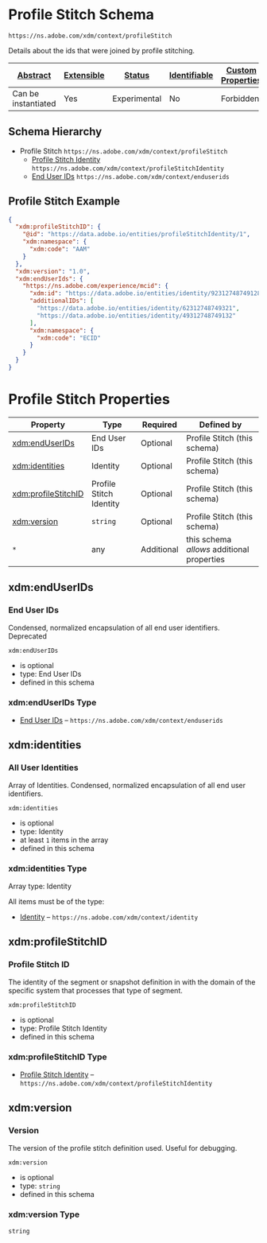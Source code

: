 
# Profile Stitch Schema

```
https://ns.adobe.com/xdm/context/profileStitch
```

Details about the ids that were joined by profile stitching.

| [Abstract](../../abstract.md) | [Extensible](../../extensions.md) | [Status](../../status.md) | [Identifiable](../../id.md) | [Custom Properties](../../extensions.md) | [Additional Properties](../../extensions.md) | Defined In |
|-------------------------------|-----------------------------------|---------------------------|-----------------------------|------------------------------------------|----------------------------------------------|------------|
| Can be instantiated | Yes | Experimental | No | Forbidden | Permitted | [context/profilestitch.schema.json](context/profilestitch.schema.json) |
## Schema Hierarchy

* Profile Stitch `https://ns.adobe.com/xdm/context/profileStitch`
  * [Profile Stitch Identity](profilestitchidentity.schema.md) `https://ns.adobe.com/xdm/context/profileStitchIdentity`
  * [End User IDs](enduserids.schema.md) `https://ns.adobe.com/xdm/context/enduserids`


## Profile Stitch Example
```json
{
  "xdm:profileStitchID": {
    "@id": "https://data.adobe.io/entities/profileStitchIdentity/1",
    "xdm:namespace": {
      "xdm:code": "AAM"
    }
  },
  "xdm:version": "1.0",
  "xdm:endUserIds": {
    "https://ns.adobe.com/experience/mcid": {
      "xdm:id": "https://data.adobe.io/entities/identity/92312748749128",
      "additionalIDs": [
        "https://data.adobe.io/entities/identity/62312748749321",
        "https://data.adobe.io/entities/identity/49312748749132"
      ],
      "xdm:namespace": {
        "xdm:code": "ECID"
      }
    }
  }
}
```

# Profile Stitch Properties

| Property | Type | Required | Defined by |
|----------|------|----------|------------|
| [xdm:endUserIDs](#xdmenduserids) | End User IDs | Optional | Profile Stitch (this schema) |
| [xdm:identities](#xdmidentities) | Identity | Optional | Profile Stitch (this schema) |
| [xdm:profileStitchID](#xdmprofilestitchid) | Profile Stitch Identity | Optional | Profile Stitch (this schema) |
| [xdm:version](#xdmversion) | `string` | Optional | Profile Stitch (this schema) |
| `*` | any | Additional | this schema *allows* additional properties |

## xdm:endUserIDs
### End User IDs

Condensed, normalized encapsulation of all end user identifiers. Deprecated

`xdm:endUserIDs`
* is optional
* type: End User IDs
* defined in this schema

### xdm:endUserIDs Type


* [End User IDs](enduserids.schema.md) – `https://ns.adobe.com/xdm/context/enduserids`





## xdm:identities
### All User Identities

Array of Identities. Condensed, normalized encapsulation of all end user identifiers.

`xdm:identities`
* is optional
* type: Identity
* at least `1` items in the array
* defined in this schema

### xdm:identities Type


Array type: Identity

All items must be of the type:
* [Identity](identity.schema.md) – `https://ns.adobe.com/xdm/context/identity`








## xdm:profileStitchID
### Profile Stitch ID

The identity of the segment or snapshot definition in with the domain of the specific system that processes that type of segment.

`xdm:profileStitchID`
* is optional
* type: Profile Stitch Identity
* defined in this schema

### xdm:profileStitchID Type


* [Profile Stitch Identity](profilestitchidentity.schema.md) – `https://ns.adobe.com/xdm/context/profileStitchIdentity`





## xdm:version
### Version

The version of the profile stitch definition used. Useful for debugging.

`xdm:version`
* is optional
* type: `string`
* defined in this schema

### xdm:version Type


`string`





